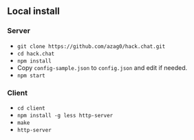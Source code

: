 ## Local install

### Server

* `git clone https://github.com/azag0/hack.chat.git`
* `cd hack.chat`
* `npm install`
* Copy `config-sample.json` to `config.json` and edit if needed.
* `npm start`

### Client
* `cd client`
* `npm install -g less http-server`
* `make`
* `http-server`
